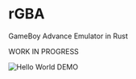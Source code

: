 # rGBA

GameBoy Advance Emulator in Rust

WORK IN PROGRESS

![Hello World DEMO](https://user-images.githubusercontent.com/6854255/147805939-7e00bf4e-4390-42b2-bb5b-0f709ae15be6.jpg)
